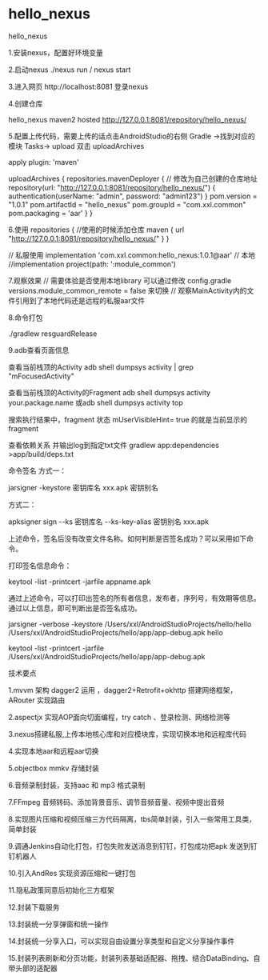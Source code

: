 # hello_nexus
hello_nexus

1.安装nexus，配置好环境变量

2.启动nexus ./nexus run / nexus start

3.进入网页 http://localhost:8081 登录nexus

4.创建仓库

hello_nexus
maven2
hosted
http://127.0.0.1:8081/repository/hello_nexus/

5.配置上传代码，需要上传的话点击AndroidStudio的右侧 Gradle ->找到对应的模块 Tasks-> upload 双击 uploadArchives

apply plugin: 'maven'

uploadArchives {
    repositories.mavenDeployer {
        // 修改为自己创建的仓库地址
        repository(url: "http://127.0.0.1:8081/repository/hello_nexus/") {
            authentication(userName: "admin", password: "admin123")
        }
        pom.version = "1.0.1"
        pom.artifactId = "hello_nexus"
        pom.groupId = "com.xxl.common"
        pom.packaging = 'aar'
    }
}

6.使用
 repositories {
        //使用的时候添加仓库
        maven {
            url "http://127.0.0.1:8081/repository/hello_nexus/"
        }
 }

 // 私服使用
 implementation 'com.xxl.common:hello_nexus:1.0.1@aar'
 // 本地
 //implementation project(path: ':module_common')

 7.观察效果
 // 需要体验是否使用本地library 可以通过修改 config.gradle versions.module_common_remote = false 来切换
 // 观察MainActivity内的文件引用到了本地代码还是远程的私服aar文件


 8.命令打包

 ./gradlew resguardRelease

 9.adb查看页面信息

 查看当前栈顶的Activity
 adb shell dumpsys activity | grep "mFocusedActivity"

 查看当前栈顶的Activity的Fragment
 adb shell dumpsys activity your.package.name
 或adb shell dumpsys activity top

 搜索执行结果中，fragment 状态
 mUserVisibleHint= true 的就是当前显示的fragment

 查看依赖关系 并输出log到指定txt文件
 gradlew app:dependencies >app/build/deps.txt

 命令签名
 方式一：

 jarsigner -keystore 密钥库名 xxx.apk 密钥别名

 方式二：

 apksigner sign --ks 密钥库名 --ks-key-alias 密钥别名 xxx.apk

 上述命令，签名后没有改变文件名称。如何判断是否签名成功？可以采用如下命令。

 打印签名信息命令：

 keytool -list -printcert -jarfile appname.apk

 通过上述命令，可以打印出签名的所有者信息，发布者，序列号，有效期等信息。
 通过以上信息，即可判断出是否签名成功。

 jarsigner -verbose -keystore /Users/xxl/AndroidStudioProjects/hello/hello /Users/xxl/AndroidStudioProjects/hello/app/app-debug.apk hello

 keytool -list -printcert -jarfile /Users/xxl/AndroidStudioProjects/hello/app/app-debug.apk


 技术要点

 1.mvvm 架构 dagger2 运用 ，dagger2+Retrofit+okhttp 搭建网络框架，ARouter 实现路由

 2.aspectjx 实现AOP面向切面编程，try catch 、登录检测、网络检测等

 3.nexus搭建私服,上传本地核心库和对应模块库，实现切换本地和远程库代码

 4.实现本地aar和远程aar切换

 5.objectbox mmkv 存储封装

 6.音频录制封装，支持aac 和 mp3 格式录制

 7.FFmpeg 音频转码、添加背景音乐、调节音频音量、视频中提出音频

 8.实现图片压缩和视频压缩三方代码隔离，tbs简单封装，引入一些常用工具类，简单封装

 9.调通Jenkins自动化打包，打包失败发送消息到钉钉，打包成功把apk 发送到钉钉机器人

 10.引入AndRes 实现资源压缩和一键打包

 11.隐私政策同意后初始化三方框架

 12.封装下载服务

 13.封装统一分享弹窗和统一操作

 14.封装统一分享入口，可以实现自由设置分享类型和自定义分享操作事件

 15.封装列表刷新和分页功能，封装列表基础适配器、拖拽、结合DataBinding、自带头部的适配器











